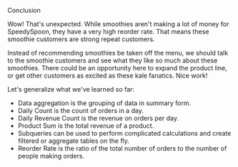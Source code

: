 Conclusion

Wow! That's unexpected. While smoothies aren't making a lot of money for SpeedySpoon, they have a very high reorder rate. That means these smoothie customers are strong repeat customers.

Instead of recommending smoothies be taken off the menu, we should talk to the smoothie customers and see what they like so much about these smoothies. There could be an opportunity here to expand the product line, or get other customers as excited as these kale fanatics. Nice work!

Let's generalize what we've learned so far:

* Data aggregation is the grouping of data in summary form.
* Daily Count is the count of orders in a day.
* Daily Revenue Count is the revenue on orders per day.
* Product Sum is the total revenue of a product.
* Subqueries can be used to perform complicated calculations and create filtered or aggregate tables on the fly.
* Reorder Rate is the ratio of the total number of orders to the number of people making orders.
